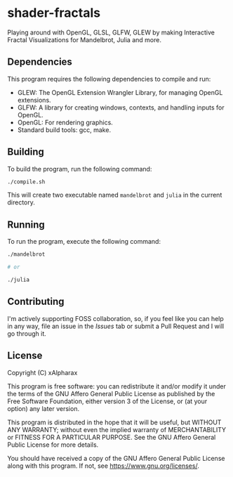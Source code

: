 # shader-fractals

Playing around with OpenGL, GLSL, GLFW, GLEW by making Interactive Fractal Visualizations for Mandelbrot, Julia and more.

## Dependencies

This program requires the following dependencies to compile and run:

- GLEW: The OpenGL Extension Wrangler Library, for managing OpenGL extensions.
- GLFW: A library for creating windows, contexts, and handling inputs for OpenGL.
- OpenGL: For rendering graphics.
- Standard build tools: gcc, make.

## Building

To build the program, run the following command:

```bash
./compile.sh
```

This will create two executable named `mandelbrot` and `julia` in the current directory.

## Running

To run the program, execute the following command:

```bash
./mandelbrot

# or

./julia
```

## Contributing

I'm actively supporting FOSS collaboration, so, if you feel like you can help in any way, file an issue in the *Issues* tab or submit a Pull Request and I will go through it.

## License

Copyright (C) xAlpharax

This program is free software: you can redistribute it and/or modify it under the terms of the GNU Affero General Public License as published by the Free Software Foundation, either version 3 of the License, or (at your option) any later version.

This program is distributed in the hope that it will be useful, but WITHOUT ANY WARRANTY; without even the implied warranty of MERCHANTABILITY or FITNESS FOR A PARTICULAR PURPOSE. See the GNU Affero General Public License for more details.

You should have received a copy of the GNU Affero General Public License along with this program. If not, see https://www.gnu.org/licenses/.
